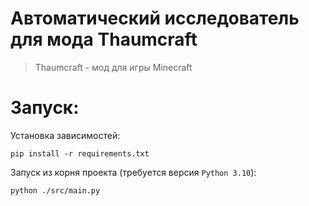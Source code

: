 # Автоматический исследователь для мода Thaumcraft
> Thaumcraft - мод для игры Minecraft

# Запуск:
Установка зависимостей:
```shell
pip install -r requirements.txt
```

Запуск из корня проекта (требуется версия `Python 3.10`):
```shell
python ./src/main.py
```
